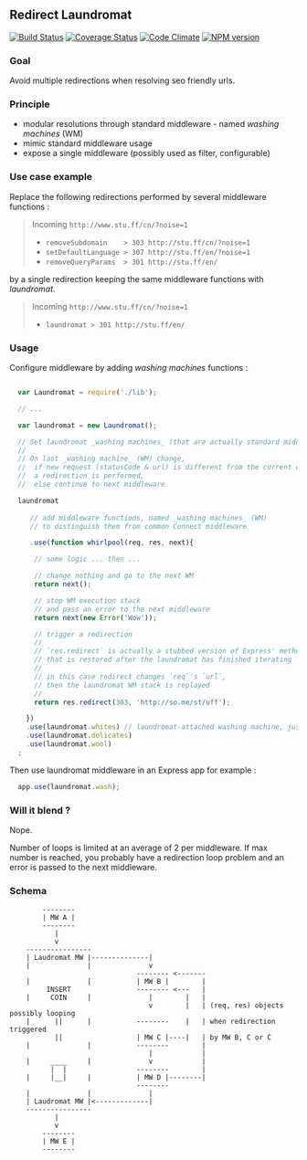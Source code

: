 ## Redirect Laundromat

[![Build Status](https://travis-ci.org/slyg/redirect-laundromat.svg?branch=master)](https://travis-ci.org/slyg/redirect-laundromat) [![Coverage Status](https://coveralls.io/repos/slyg/redirect-laundromat/badge.png?branch=master)](https://coveralls.io/r/slyg/redirect-laundromat?branch=master) [![Code Climate](https://codeclimate.com/github/slyg/redirect-laundromat.png)](https://codeclimate.com/github/slyg/redirect-laundromat) [![NPM version](https://badge.fury.io/js/redirect-laundromat.svg)](http://badge.fury.io/js/redirect-laundromat) 

### Goal

Avoid multiple redirections when resolving seo friendly urls.

### Principle

- modular resolutions through standard middleware - named _washing machines_ (WM)
- mimic standard middleware usage
- expose a single middleware (possibly used as filter, configurable)

### Use case example

Replace the following redirections performed by several middleware functions :

  > Incoming `http://www.stu.ff/cn/?noise=1` 
  >
  > - `removeSubdomain    > 303 http://stu.ff/cn/?noise=1` 
  > - `setDefaultLanguage > 307 http://stu.ff/en/?noise=1` 
  > - `removeQueryParams  > 301 http://stu.ff/en/`

by a single redirection keeping the same middleware functions with _laundromat_.

  > Incoming `http://www.stu.ff/cn/?noise=1` 
  >
  > - `laundromat > 301 http://stu.ff/en/`

### Usage

Configure middleware by adding _washing machines_ functions :

```javascript

  var Laundromat = require('./lib');

  // ...

  var laundromat = new Laundromat();

  // Set laundromat _washing machines_ (that are actually standard middleware).
  //
  // On last _washing machine_ (WM) change,
  //  if new request (statusCode & url) is different from the current one,
  //  a redirection is performed,
  //  else continue to next middleware

  laundromat
    
     // add middleware functions, named _washing machines_ (WM)
     // to distinguish them from common Connect middleware

     .use(function whirlpool(req, res, next){

      // some logic ... then ...

      // change nothing and go to the next WM
      return next();

      // stop WM execution stack 
      // and pass an error to the next middleware
      return next(new Error('Wow')); 

      // trigger a redirection
      //
      // `res.redirect` is actually a stubbed version of Express' method
      // that is restored after the laundromat has finished iterating
      //
      // in this case redirect changes `req`'s `url`,
      // then the laundromat WM stack is replayed
      // 
      return res.redirect(303, 'http://so.me/st/uff');

    })
    .use(laundromat.whites) // laundromat-attached washing machine, just for fun
    .use(laundromat.delicates)
    .use(laundromat.wool)
  ;

```

Then use laundromat middleware in an Express app for example :


```javascript
  app.use(laundromat.wash);
```

### Will it blend ?

Nope.

Number of loops is limited at an average of 2 per middleware. If max number is reached, you probably have a redirection loop problem and an error is passed to the next middleware.

### Schema

```
        --------
        | MW A |
        --------
           |
           v
    ----------------
    | Laudromat MW |--------------|
    |              |              v
                               -------- <-------
    |              |           | MW B |        |
         INSERT                -------- <---   |
    |     COIN     |              |        |   | 
                                  v        |   | (req, res) objects possibly looping
    |      ||      |           --------    |   | when redirection triggered
           ||                  | MW C |----|   | by MW B, C or C
    |              |           --------        | 
                                  |            |
    |     ____     |              v            |
          |  |                 --------        |
    |     |__|     |           | MW D |--------|
                               --------
    |              |              |
    | Laudromat MW |<-------------|
    ----------------
           |
           v
        --------
        | MW E |
        --------
```
